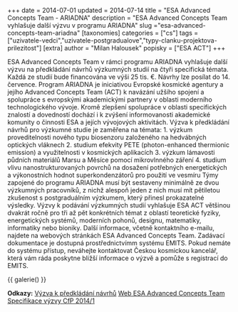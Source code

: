 +++
date = 2014-07-01
updated = 2014-07-14
title = "ESA Advanced Concepts Team - ARIADNA"
description = "ESA Advanced Concepts Team vyhlašuje další výzvu v programu ARIADNA"
slug ="esa-advanced-concepts-team-ariadna"
[taxonomies]
categories = ["cs"]
tags = ["uzivatele-vedci","uzivatele-postgradualove","typy-clanku-projektova-prilezitost"]
[extra]
author = "Milan Halousek"
popisky = ["ESA ACT"]
+++

ESA Advanced Concepts Team v rámci programu ARIADNA vyhlašuje další výzvu na předkládání návrhů výzkumných studií na čtyři specifická témata. Každá ze studií bude financována ve výši 25 tis. €. Návrhy lze posílat do 14. července. Program ARIADNA je iniciativou Evropské kosmické agentury a jejího Advanced Concepts Team (ACT) k navázání užšího spojení a spolupráce s evropskými akademickými partnery v oblasti moderního technologického vývoje. Kromě zlepšení spolupráce v oblasti specifických znalostí a dovedností dochází i k zvýšení informovanosti akademické komunity o činnosti ESA a jejích vývojových aktivitách. Výzva k předkládání návrhů pro výzkumné studie je zaměřena na témata: 1. výzkum proveditelnosti nového typu biosenzoru založeného na hedvábných optických vláknech 2. studium efekvity PETE (photon-enhanced thermionic emission) a využitelnosti v kosmických aplikacích 3. výzkum lámavosti půdních materiálů Marsu a Měsíce pomocí mikrovlnného záření 4. studium vlivu nanostrukturovaných povrchů na dosažení potřebných energetických a výkonostních hodnot superkondenzátorů pro použití ve vesmíru Týmy zapojené do programu ARIADNA musí být sestaveny minimálně ze dvou výzkumných pracovníků, z nichž alespoň jeden z nich musí mít pětiletou zkušenost s postgraduálním výzkumem, který přinesl prokazatelné výsledky. Výzvy k podávání výzkumných studií vyhlašuje ESA ACT většinou dvakrát ročně pro tři až pět konkrétních témat z oblastí teoretické fyziky, energetických systémů, moderních pohonů, designu, matematiky, informatiky nebo bioniky. Další informace, včetně kontaktního e-mailu, najdete na webových stránkách ESA Advanced Concepts Team. Zadávací dokumentace je dostupná prostřednictvímm systému EMITS. Pokud nemáte do systému přístup, neváhejte kontaktovat Českou kosmickou kancelář, která vám ráda poskytne bližší informace o výzvě a pomůže s registrací do EMITS.

{{ galerie() }}

**Odkazy:**
[Výzva k předkládání návrhů]
[Web ESA Advanced Concepts Team]
[Specifikace výzvy CfP 2014/1]

[Výzva k předkládání návrhů]: http://emits.sso.esa.int/emits/owa/emits_online.showao?typ1
[Web ESA Advanced Concepts Team]: http://www.esa.int/gsp/ACT/ariadna/index.html
[Specifikace výzvy CfP 2014/1]: http://www.esa.int/gsp/ACT/ariadna/calls/calls_2014_1.html
